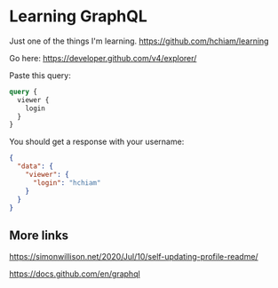 # Learning GraphQL

Just one of the things I'm learning. <https://github.com/hchiam/learning>

Go here: <https://developer.github.com/v4/explorer/>

Paste this query:

```graphql
query { 
  viewer {
    login
  }
}
```

You should get a response with your username:

```json
{
  "data": {
    "viewer": {
      "login": "hchiam"
    }
  }
}
```

## More links

<https://simonwillison.net/2020/Jul/10/self-updating-profile-readme/>

<https://docs.github.com/en/graphql>

